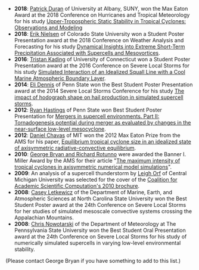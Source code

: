 <ul>
  <li><b>2018</b>:  <u>Patrick Duran</u> of University at Albany, SUNY, won the Max Eaton Award at the 2018 Conference on Hurricanes and Tropical Meteorology for his study <a href="https://ams.confex.com/ams/33HURRICANE/webprogram/Paper339247.html">Upper-Tropospheric Static Stability in Tropical Cyclones: Observations and Modeling</a>
  <li><b>2018</b>:  <u>Erik Nielsen</u> of Colorado State University won a Student Poster Presentation award at the 2018 Conference on Weather Analysis and Forecasting for his study <a href="https://ams.confex.com/ams/29WAF25NWP/webprogram/Paper345419.html">Dynamical Insights into Extreme Short-Term Precipitation Associated with Supercells and Mesovortices</a>.
  <li><b>2016</b>:  <u>Tristan Kading</u> of University of Connecticut won a Student Poster Presentation award at the 2016 Conference on Severe Local Storms for his study <a href="https://ams.confex.com/ams/28SLS/webprogram/Paper300885.html">Simulated Interaction of an Idealized Squall Line with a Cool Marine Atmospheric Boundary Layer</a>.
  <li><b>2014</b>:  <u>Eli Dennis</u> of Penn State won the Best Student Poster Presentation award at the 2014 Severe Local Storms Conference for his study <a href="https://ams.confex.com/ams/27SLS/webprogram/Paper255162.html">The impact of hodograph shape on hail production in simulated supercell storms</a>.
  <li><b>2012</b>:  <u>Ryan Hastings</u> of Penn State won Best Student Poster Presentation for <a href="https://ams.confex.com/ams/26SLS/webprogram/Manuscript/Paper212524/HastingsSLS2012_2.pdf">Mergers in supercell environments. Part II: Tornadogenesis potential during merger as evaluated by changes in the near-surface low-level mesocyclone</a>.
  <li><b>2012</b>:  <u>Daniel Chavas</u> of MIT won the 2012 Max Eaton Prize from the AMS for his paper, <a href="https://ams.confex.com/ams/30Hurricane/webprogram/Manuscript/Paper204770/AMS_Hurr_2012_CHAVAS_ExtAbs.pdf">Equilibrium tropical cyclone size in an idealized state of axisymmetric radiative-convective equilibrium</a>.
  <li><b>2010</b>:  <u>George Bryan and Richard Rotunno</u> were awarded the Banner I. Miller Award by the AMS for their article "<a href="http://ams.allenpress.com/perlserv/?request=get-abstract&doi=10.1175%2F2008MWR2709.1">The maximum intensity of tropical cyclones in axisymmetric numerical model simulations</a>".
  <li><b>2009</b>:  An analysis of a supercell thunderstorm by <u>Leigh Orf</u> of Central Michigan University was selected for the cover of the <a href="http://www.casc.org/papers/CASC2010-brochure.pdf">Coalition for Academic Scientific Computation's 2010 brochure</a>.</li>
  <li><b>2008</b>:  <u>Casey Letkewicz</u> of the Department of Marine, Earth, and Atmospheric Sciences at North Carolina State University won the Best Student Poster award at the 24th Conference on Severe Local Storms for her studies of simulated mesoscale convective systems crossing the Appalachian Mountains.</li>
  <li><b>2008</b>:  <u>Chris Nowotarski</u> of the Department of Meteorology at The Pennsylvania State University won the Best Student Oral Presentation award at the 24th Conference on Severe Local Storms for his study of numerically simulated supercells  in varying low-level environmental stability.</li>
</ul>
(Please contact George Bryan if you have something to add to this list.)
